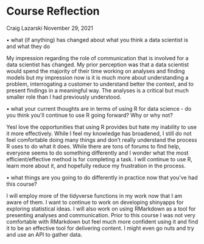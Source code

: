 Course Reflection
================
Craig Lazarski
November 29, 2021


•	what (if anything) has changed about what you think a data scientist is and what they do

My impression regarding the role of communication that is involved for a data scientist has changed. My prior perception was that a data scientist would spend the majority of their time working on analyses and finding models but my impression now is it is much more about understanding a problem, interrogating a customer to understand better the context, and to present findings in a meaningful way. The analyses is a critical but much smaller role than I had previously understood.

•	what your current thoughts are in terms of using R for data science - do you think you'll continue to use R going forward?  Why or why not?

YesI love the opportunities that using R provides but hate my inability to use it more effectively. While I feel my knowledge has broadened, I still do not feel comfortable doing many things and don’t really understand the process R uses to do what it does. While there are tons of forums to find help, everyone seems to do something differently and I wonder what the most efficient/effective method is for completing a task. I will continue to use R, learn more about it, and hopefully reduce my frustration in the process.

•	what things are you going to do differently in practice now that you've had this course?

I will employ more of the tidyverse functions in my work now that I am aware of them. I want to continue to work on developing shinyapps for exploring statistical ideas. I will also work on using RMarkdown as a tool for presenting analyses and communication. Prior to this course I was not very comfortable with RMarkdown but feel much more confident using it and find it to be an effective tool for delivering content. I might even go nuts and try and use an API to gather data.

